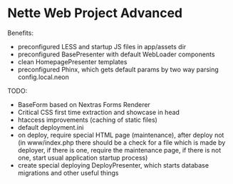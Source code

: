 # Nette Web Project Advanced

Benefits:
- preconfigured LESS and startup JS files in app/assets dir
- preconfigured BasePresenter with default WebLoader components
- clean HomepagePresenter templates
- preconfigured Phinx, which gets default params by two way parsing config.local.neon

TODO:
- BaseForm based on Nextras Forms Renderer
- Critical CSS first time extraction and showcase in head
- htaccess improvements (caching of static files)
- default deployment.ini
- on deploy, require special HTML page (maintenance), after deploy not (in www/index.php there should be a check for a file which is made by deployer, if there is one, require the maintenance page, if there is not one, start usual application startup process)
- create special deploying DeployPresenter, which starts database migrations and other useful things

